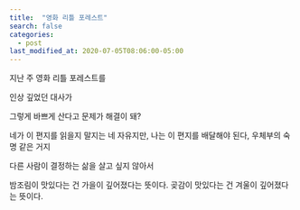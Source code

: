 ```yaml
---
title:  "영화 리틀 포레스트"
search: false
categories: 
  - post
last_modified_at: 2020-07-05T08:06:00-05:00
---
```


지난 주 영화 리틀 포레스트를 


인상 깊었던 대사가 


그렇게 바쁘게 산다고 문제가 해결이 돼?


네가 이 편지를 읽을지 말지는 네 자유지만, 나는 이 편지를 배달해야 된다, 우체부의 숙명 같은 거지 


다른 사람이 결정하는 삶을 살고 싶지 않아서 



밤조림이 맛있다는 건 가을이 깊어졌다는 뜻이다. 곶감이 맛있다는 건 겨울이 깊어졌다는 뜻이다. 